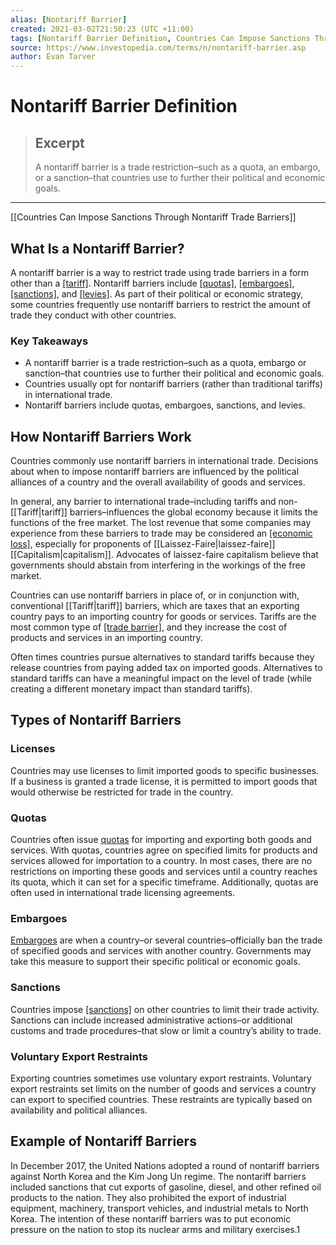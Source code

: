 ```yaml
---
alias: [Nontariff Barrier]
created: 2021-03-02T21:50:23 (UTC +11:00)
tags: [Nontariff Barrier Definition, Countries Can Impose Sanctions Through Nontariff Trade Barriers]
source: https://www.investopedia.com/terms/n/nontariff-barrier.asp
author: Evan Tarver
---
```


# Nontariff Barrier Definition

> ## Excerpt
> A nontariff barrier is a trade restriction–such as a quota, an embargo, or a sanction–that countries use to further their political and economic goals.

---

[[Countries Can Impose Sanctions Through Nontariff Trade Barriers]]
## What Is a Nontariff Barrier?

A nontariff barrier is a way to restrict trade using trade barriers in a form other than a [[tariff]](https://www.investopedia.com/terms/t/[[Tariff|tariff]].asp). Nontariff barriers include [[quotas]](https://www.investopedia.com/terms/q/quota.asp), [[embargoes]](https://www.investopedia.com/terms/e/embargo.asp), [[sanctions]](https://www.investopedia.com/articles/[[Economics|economics]]/10/economic-sanctions.asp), and [[levies]](https://www.investopedia.com/terms/l/levy.asp). As part of their political or economic strategy, some countries frequently use nontariff barriers to restrict the amount of trade they conduct with other countries.

### Key Takeaways

-   A nontariff barrier is a trade restriction–such as a quota, embargo or sanction–that countries use to further their political and economic goals.
-   Countries usually opt for nontariff barriers (rather than traditional tariffs) in international trade.
-   Nontariff barriers include quotas, embargoes, sanctions, and levies.

## How Nontariff Barriers Work

Countries commonly use nontariff barriers in international trade. Decisions about when to impose nontariff barriers are influenced by the political alliances of a country and the overall availability of goods and services.

In general, any barrier to international trade–including tariffs and non-[[Tariff|tariff]] barriers–influences the global economy because it limits the functions of the free market. The lost revenue that some companies may experience from these barriers to trade may be considered an [[economic loss]](https://www.investopedia.com/terms/e/economicprofit.asp), especially for proponents of [[Laissez-Faire|laissez-faire]] [[Capitalism|capitalism]]. Advocates of laissez-faire capitalism believe that governments should abstain from interfering in the workings of the free market.

Countries can use nontariff barriers in place of, or in conjunction with, conventional [[Tariff|tariff]] barriers, which are taxes that an exporting country pays to an importing country for goods or services. Tariffs are the most common type of [[trade barrier]](https://www.investopedia.com/articles/[[Economics|economics]]/08/tariff-trade-barrier-basics.asp), and they increase the cost of products and services in an importing country.

Often times countries pursue alternatives to standard tariffs because they release countries from paying added tax on imported goods. Alternatives to standard tariffs can have a meaningful impact on the level of trade (while creating a different monetary impact than standard tariffs).

## Types of Nontariff Barriers

### Licenses

Countries may use licenses to limit imported goods to specific businesses. If a business is granted a trade license, it is permitted to import goods that would otherwise be restricted for trade in the country.

### Quotas

Countries often issue [quotas](https://www.investopedia.com/terms/q/quota.asp) for importing and exporting both goods and services. With quotas, countries agree on specified limits for products and services allowed for importation to a country. In most cases, there are no restrictions on importing these goods and services until a country reaches its quota, which it can set for a specific timeframe. Additionally, quotas are often used in international trade licensing agreements.

### Embargoes

[Embargoes](https://www.investopedia.com/terms/e/embargo.asp) are when a country–or several countries–officially ban the trade of specified goods and services with another country. Governments may take this measure to support their specific political or economic goals.

### Sanctions

Countries impose [[sanctions]](https://www.investopedia.com/terms/t/tradesanction.asp) on other countries to limit their trade activity. Sanctions can include increased administrative actions–or additional customs and trade procedures–that slow or limit a country’s ability to trade.

### Voluntary Export Restraints

Exporting countries sometimes use voluntary export restraints. Voluntary export restraints set limits on the number of goods and services a country can export to specified countries. These restraints are typically based on availability and political alliances.

## Example of Nontariff Barriers

In December 2017, the United Nations adopted a round of nontariff barriers against North Korea and the Kim Jong Un regime. The nontariff barriers included sanctions that cut exports of gasoline, diesel, and other refined oil products to the nation. They also prohibited the export of industrial equipment, machinery, transport vehicles, and industrial metals to North Korea. The intention of these nontariff barriers was to put economic pressure on the nation to stop its nuclear arms and military exercises.1
